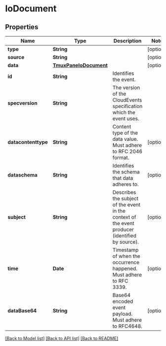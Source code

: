 # IoDocument

## Properties
Name | Type | Description | Notes
------------ | ------------- | ------------- | -------------
**type** | **String** |  | [optional] 
**source** | **String** |  | [optional] 
**data** | [**TmuxPaneIoDocument**](TmuxPaneIoDocument.md) |  | [optional] 
**id** | **String** | Identifies the event. | 
**specversion** | **String** | The version of the CloudEvents specification which the event uses. | 
**datacontenttype** | **String** | Content type of the data value. Must adhere to RFC 2046 format. | [optional] 
**dataschema** | **String** | Identifies the schema that data adheres to. | [optional] 
**subject** | **String** | Describes the subject of the event in the context of the event producer (identified by source). | [optional] 
**time** | **Date** | Timestamp of when the occurrence happened. Must adhere to RFC 3339. | [optional] 
**dataBase64** | **String** | Base64 encoded event payload. Must adhere to RFC4648. | [optional] 

[[Back to Model list]](../README.md#documentation-for-models) [[Back to API list]](../README.md#documentation-for-api-endpoints) [[Back to README]](../README.md)



